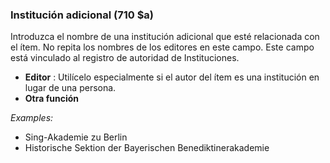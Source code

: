 ### Institución adicional (710 $a)

Introduzca el nombre de una institución adicional que esté relacionada con el ítem. No repita los nombres de los editores en este campo. Este campo está vinculado al registro de autoridad de Instituciones.

- **Editor** : Utilícelo especialmente si el autor del ítem es una institución en lugar de una persona.
- **Otra función**

_Examples:_

- Sing-Akademie zu Berlin
- Historische Sektion der Bayerischen Benediktinerakademie
